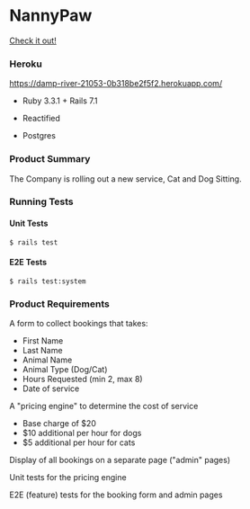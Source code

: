 # NannyPaw

[Check it out!](http://www.nannypaw.com)

### Heroku
https://damp-river-21053-0b318be2f5f2.herokuapp.com/

* Ruby 3.3.1 + Rails 7.1

* Reactified

* Postgres

### Product Summary

The Company is rolling out a new service, Cat and Dog Sitting.

### Running Tests
#### Unit Tests
`$ rails test`
#### E2E Tests
`$ rails test:system`

### Product Requirements

A form to collect bookings that takes:
- First Name
- Last Name
- Animal Name
- Animal Type (Dog/Cat)
- Hours Requested (min 2, max 8)
- Date of service

A "pricing engine" to determine the cost of service
- Base charge of $20
- $10 additional per hour for dogs
- $5 additional per hour for cats

Display of all bookings on a separate page ("admin" pages)

Unit tests for the pricing engine

E2E (feature) tests for the booking form and admin pages
